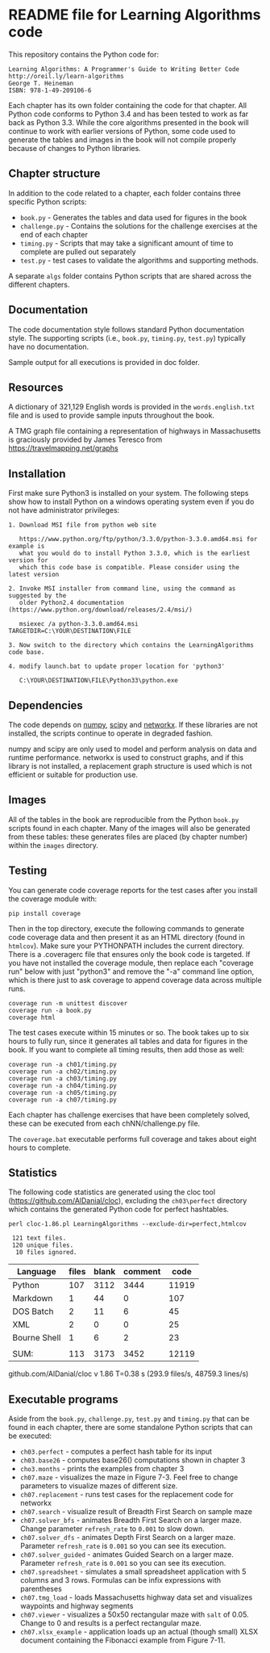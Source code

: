 # README file for Learning Algorithms code

This repository contains the Python code for:

	Learning Algorithms: A Programmer's Guide to Writing Better Code
	http://oreil.ly/learn-algorithms
	George T. Heineman
	ISBN: 978-1-49-209106-6
	
Each chapter has its own folder containing the code for that chapter.
All Python code conforms to Python 3.4 and has been tested to work as far
back as Python 3.3. While the core algorithms presented in the book
will continue to work with earlier versions of Python, some code used
to generate the tables and images in the book will not compile properly
because of changes to Python libraries.

## Chapter structure

In addition to the code related to a chapter, each folder contains three 
specific Python scripts:

* `book.py` - Generates the tables and data used for figures in the book
* `challenge.py` - Contains the solutions for the challenge exercises at
                 the end of each chapter
* `timing.py` - Scripts that may take a significant amount of time to 
              complete are pulled out separately
* `test.py` - test cases to validate the algorithms and supporting methods.

A separate `algs` folder contains Python scripts that are shared across
the different chapters.

## Documentation

The code documentation style follows standard Python documentation style. The
supporting scripts (i.e., `book.py`, `timing.py`, `test.py`) typically have no
documentation.

Sample output for all executions is provided in doc folder.

## Resources

A dictionary of 321,129 English words is provided in the `words.english.txt` 
file and is used to provide sample inputs throughout the book.

A TMG graph file containing a representation of highways in Massachusetts is 
graciously provided by James Teresco from https://travelmapping.net/graphs

## Installation

First make sure Python3 is installed on your system. The following steps
show how to install Python on a windows operating system even if you do
not have administrator privileges:

	1. Download MSI file from python web site
	
	   https://www.python.org/ftp/python/3.3.0/python-3.3.0.amd64.msi for example is
	   what you would do to install Python 3.3.0, which is the earliest version for
	   which this code base is compatible. Please consider using the latest version
	
	2. Invoke MSI installer from command line, using the command as suggested by the
	   older Python2.4 documentation (https://www.python.org/download/releases/2.4/msi/)
	
	   msiexec /a python-3.3.0.amd64.msi TARGETDIR=C:\YOUR\DESTINATION\FILE
	
	3. Now switch to the directory which contains the LearningAlgorithms code base.
	
	4. modify launch.bat to update proper location for 'python3'
	
	   C:\YOUR\DESTINATION\FILE\Python33\python.exe

## Dependencies

The code depends on [numpy](https://numpy.org/), [scipy](https://www.scipy.org/)
and [networkx](https://networkx.org/). If these libraries are not installed, 
the scripts continue to operate in degraded fashion. 

numpy and scipy are only used to model and perform analysis on data 
and runtime performance. networkx is used to construct graphs, and if 
this library is not installed, a replacement graph structure is used which 
is not efficient or suitable for production use.

## Images

All of the tables in the book are reproducible from the Python `book.py` scripts 
found in each chapter. Many of the images will also be generated from
these tables: these generates files are placed (by chapter number) 
within the `images` directory.

## Testing

You can generate code coverage reports for the test cases after you install
the coverage module with:

    pip install coverage

Then in the top directory, execute the following commands to generate code
coverage data and then present it as an HTML directory (found in `htmlcov`).
Make sure your PYTHONPATH includes the current directory.
There is a .coveragerc file that ensures only the book code is targeted.
If you have not installed the coverage module, then replace each 
"coverage run" below with just "python3" and remove the "-a" command 
line option, which is there just to ask coverage to append coverage
data across multiple runs.

    coverage run -m unittest discover
    coverage run -a book.py
    coverage html

The test cases execute within 15 minutes or so. The book takes up to six hours
to fully run, since it generates all tables and data for figures in the book.
If you want to complete all timing results, then add those as well:

    coverage run -a ch01/timing.py
    coverage run -a ch02/timing.py
    coverage run -a ch03/timing.py
    coverage run -a ch04/timing.py
    coverage run -a ch05/timing.py
    coverage run -a ch07/timing.py

Each chapter has challenge exercises that have been completely solved, these
can be executed from each chNN/challenge.py file.

The `coverage.bat` executable performs full coverage and takes about eight
hours to complete. 

## Statistics

The following code statistics are generated using the cloc tool
(https://github.com/AlDanial/cloc), excluding the `ch03\perfect`
directory which contains the generated Python code for perfect
hashtables.

`perl cloc-1.86.pl LearningAlgorithms --exclude-dir=perfect,htmlcov`

     121 text files.
     120 unique files.
      10 files ignored.


| Language      |              files     |     blank   |     comment    |    code |
| ------------- | ---------------------- | ----------- | -------------- | ------- |
| Python        |                107     |     3112    |      3444      |   11919 |
| Markdown      |                  1     |       44    |         0      |     107 |
| DOS Batch     |                  2     |       11    |         6      |      45 |
| XML           |                  2     |        0    |         0      |      25 |
| Bourne Shell  |                  1     |        6    |         2      |      23 |
||
| SUM:          |                113     |     3173    |      3452      |   12119 |

github.com/AlDanial/cloc v 1.86  T=0.38 s (293.9 files/s, 48759.3 lines/s)

## Executable programs

Aside from the `book.py`, `challenge.py`, `test.py` and `timing.py` that can be found 
in each chapter, there are some standalone Python scripts that can be executed:

* `ch03.perfect` - computes a perfect hash table for its input
* `ch03.base26` - computes base26() computations shown in chapter 3
* `cho3.months` - prints the examples from chapter 3 
* `ch07.maze` - visualizes the maze in Figure 7-3. Feel free to change parameters to visualize mazes of different size.
* `ch07.replacement` - runs test cases for the replacement code for networkx
* `ch07.search` - visualize result of Breadth First Search on sample maze
* `ch07.solver_bfs` - animates Breadth First Search on a larger maze. Change parameter `refresh_rate` to `0.001` to slow down.
* `ch07.solver_dfs` - animates Depth First Search on a larger maze. Parameter `refresh_rate` is `0.001` so you can see its execution.
* `ch07.solver_guided` - animates Guided Search on a larger maze. Parameter `refresh_rate` is `0.001` so you can see its execution.
* `ch07.spreadsheet` - simulates a small spreadsheet application with 5 columns and 3 rows. Formulas can be infix expressions with parentheses
* `ch07.tmg_load` - loads Massachusetts highway data set and visualizes waypoints and highway segments
* `ch07.viewer` - visualizes a 50x50 rectangular maze with `salt` of 0.05. Change to 0 and results is a perfect rectangular maze.
* `ch07.xlsx_example` - application loads up an actual (though small) XLSX document containing the Fibonacci example from Figure 7-11. 


